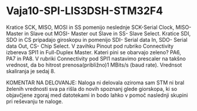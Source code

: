 # Vaja10-SPI-LIS3DSH-STM32F4

Kratice SCK, MISO, MOSI in SS pomenijo neslednje SCK-Serial Clock, MISO- Master in Slave out MOSI- Master out Slave in SS- Slave Select.
Kratice SDI, SDO in CS pripadajo giroskopu in pomenijo SDI- Serial data In, SDO- Serial data Out, CS- Chip Select.
V  zavihku Pinout pod  rubriko Connectivity izbereva  SPI1  in  Full-Duplex  Master. Kateri  pini  se obarvajo zeleno? PA6, PA7 in PA8.
V rubriki Connectivity pod SPI1 nastavimo prescaler na takšno vrednost, da bo hitrost prenosa(približno)1 MBits/s (baud rate). Vrednsot skaliranja je sedaj 8.


KOMENTAR NA DELOVANJE:
Naloga ni delovala oziroma sam STM ni bral želenih vrednosti sva pa rišla do novih spoznanj glede giorskopa, ki so objavčjene zgoraj med datotekami in bodo lahko v pomoč naslednji skupini pri reševanju te naloge.
